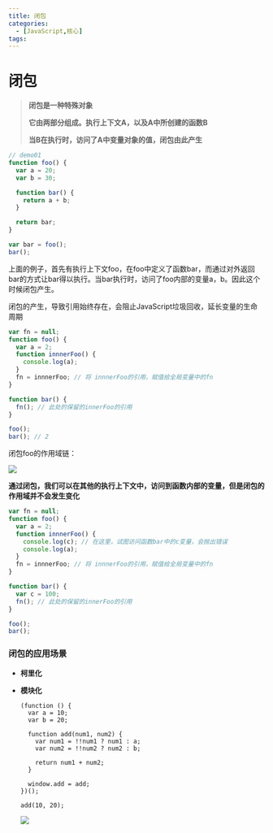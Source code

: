 ```yaml
---
title: 闭包
categories:
  - [JavaScript,核心]
tags: 
---
```


# 闭包

> **闭包是一种特殊对象**
> 
> **它由两部分组成。执行上下文A，以及A中所创建的函数B**
> 
> **当B在执行时，访问了A中变量对象的值，闭包由此产生**

```javascript
// demo01
function foo() {
  var a = 20;
  var b = 30;

  function bar() {
    return a + b;
  }

  return bar;
}

var bar = foo();
bar();
```

上面的例子，首先有执行上下文foo，在foo中定义了函数bar，而通过对外返回bar的方式让bar得以执行。当bar执行时，访问了foo内部的变量a，b。因此这个时候闭包产生。

闭包的产生，导致引用始终存在，会阻止JavaScript垃圾回收，延长变量的生命周期

```javascript
var fn = null;
function foo() {
  var a = 2;
  function innnerFoo() {
    console.log(a);
  }
  fn = innnerFoo; // 将 innnerFoo的引用，赋值给全局变量中的fn
}

function bar() {
  fn(); // 此处的保留的innerFoo的引用
}

foo();
bar(); // 2
```

闭包foo的作用域链：

![](https://s2.loli.net/2023/03/05/di1xyfKZC9YDS3M.webp)

**通过闭包，我们可以在其他的执行上下文中，访问到函数内部的变量，但是闭包的作用域并不会发生变化**

```javascript
var fn = null;
function foo() {
  var a = 2;
  function innnerFoo() {
    console.log(c); // 在这里，试图访问函数bar中的c变量，会抛出错误
    console.log(a);
  }
  fn = innnerFoo; // 将 innnerFoo的引用，赋值给全局变量中的fn
}

function bar() {
  var c = 100;
  fn(); // 此处的保留的innerFoo的引用
}

foo();
bar();
```

### 闭包的应用场景

- **柯里化**

- **模块化**
  
  ```
  (function () {
    var a = 10;
    var b = 20;
  
    function add(num1, num2) {
      var num1 = !!num1 ? num1 : a;
      var num2 = !!num2 ? num2 : b;
  
      return num1 + num2;
    }
  
    window.add = add;
  })();
  
  add(10, 20);
  ```
  
  ![](https://s2.loli.net/2023/03/05/pyT9x17QY3JRcEI.webp)